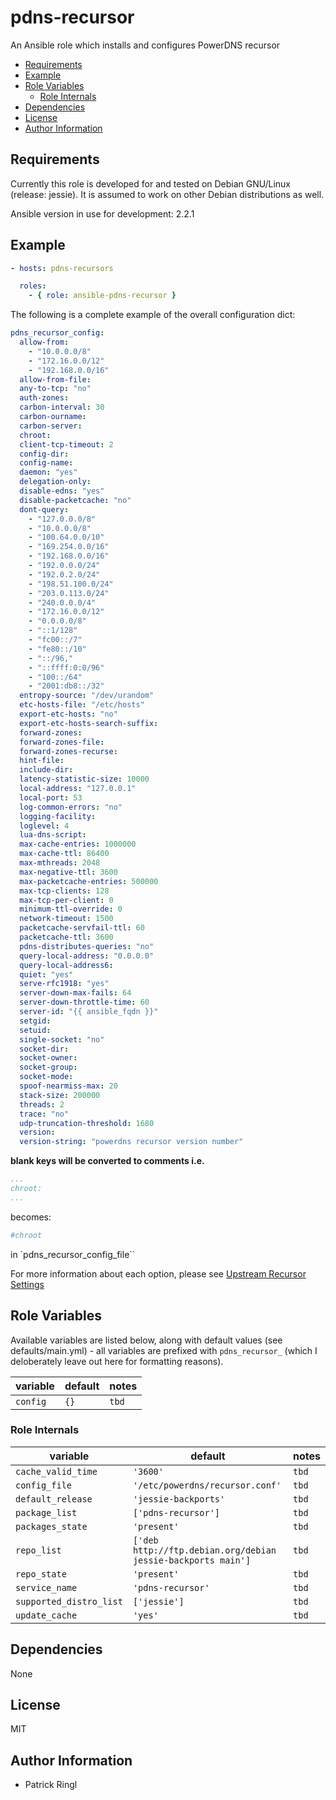 # pdns-recursor

An Ansible role which installs and configures PowerDNS recursor

<!-- toc -->

- [Requirements](#requirements)
- [Example](#example)
- [Role Variables](#role-variables)
  * [Role Internals](#role-internals)
- [Dependencies](#dependencies)
- [License](#license)
- [Author Information](#author-information)

<!-- tocstop -->

## Requirements

Currently this role is developed for and tested on Debian GNU/Linux (release: jessie). It is assumed to work on other Debian distributions as well.

Ansible version in use for development: 2.2.1

## Example

```yaml
- hosts: pdns-recursors

  roles: 
    - { role: ansible-pdns-recursor }
```

The following is a complete example of the overall configuration dict:

```yaml
pdns_recursor_config:
  allow-from:
    - "10.0.0.0/8"
    - "172.16.0.0/12"
    - "192.168.0.0/16"
  allow-from-file:
  any-to-tcp: "no"
  auth-zones:
  carbon-interval: 30
  carbon-ourname:
  carbon-server:
  chroot:
  client-tcp-timeout: 2
  config-dir:
  config-name:
  daemon: "yes"
  delegation-only:
  disable-edns: "yes"
  disable-packetcache: "no"
  dont-query:
    - "127.0.0.0/8"
    - "10.0.0.0/8"
    - "100.64.0.0/10"
    - "169.254.0.0/16"
    - "192.168.0.0/16"
    - "192.0.0.0/24"
    - "192.0.2.0/24"
    - "198.51.100.0/24"
    - "203.0.113.0/24"
    - "240.0.0.0/4"
    - "172.16.0.0/12"
    - "0.0.0.0/8"
    - "::1/128"
    - "fc00::/7"
    - "fe80::/10"
    - "::/96,"
    - "::ffff:0:0/96"
    - "100::/64"
    - "2001:db8::/32"
  entropy-source: "/dev/urandom"
  etc-hosts-file: "/etc/hosts"
  export-etc-hosts: "no"
  export-etc-hosts-search-suffix:
  forward-zones:
  forward-zones-file:
  forward-zones-recurse:
  hint-file:
  include-dir:
  latency-statistic-size: 10000
  local-address: "127.0.0.1"
  local-port: 53
  log-common-errors: "no"
  logging-facility:
  loglevel: 4
  lua-dns-script:
  max-cache-entries: 1000000
  max-cache-ttl: 86400
  max-mthreads: 2048
  max-negative-ttl: 3600
  max-packetcache-entries: 500000
  max-tcp-clients: 128
  max-tcp-per-client: 0
  minimum-ttl-override: 0
  network-timeout: 1500
  packetcache-servfail-ttl: 60
  packetcache-ttl: 3600
  pdns-distributes-queries: "no"
  query-local-address: "0.0.0.0"
  query-local-address6:
  quiet: "yes"
  serve-rfc1918: "yes"
  server-down-max-fails: 64
  server-down-throttle-time: 60
  server-id: "{{ ansible_fqdn }}"
  setgid:
  setuid:
  single-socket: "no"
  socket-dir:
  socket-owner:
  socket-group:
  socket-mode:
  spoof-nearmiss-max: 20
  stack-size: 200000
  threads: 2
  trace: "no"
  udp-truncation-threshold: 1680
  version:
  version-string: "powerdns recursor version number"
```

__blank keys will be converted to comments i.e.__

```yaml
...
chroot:
...
```

becomes:

```yaml
#chroot
```
in `pdns_recursor_config_file`` 

For more information about each option, please see [Upstream Recursor Settings](https://github.com/PowerDNS/pdns/blob/master/docs/markdown/recursor/settings.md)

## Role Variables

Available variables are listed below, along with default values (see defaults/main.yml) - all variables are prefixed with `pdns_recursor_` (which I deloberately leave out here for formatting reasons).

variable | default | notes
-------- | ------- | -----
`config` | `{}` | `tbd`

### Role Internals

variable | default | notes
-------- | ------- | -----
`cache_valid_time` | `'3600'` | `tbd`
`config_file` | `'/etc/powerdns/recursor.conf'` | `tbd`
`default_release` | `'jessie-backports'` | `tbd`
`package_list` | `['pdns-recursor']` | `tbd`
`packages_state` | `'present'` | `tbd`
`repo_list` | `['deb http://ftp.debian.org/debian jessie-backports main']` | `tbd`
`repo_state` | `'present'` | `tbd`
`service_name` | `'pdns-recursor'` | `tbd`
`supported_distro_list` | `['jessie']` | `tbd`
`update_cache` | `'yes'` | `tbd`

## Dependencies

None

## License

MIT

## Author Information

* Patrick Ringl
